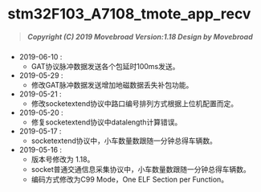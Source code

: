 # stm32F103_A7108_tmote_app_recv
> ##### Copyright (C) 2019 Movebroad Version:1.18 Design by Movebroad

* 2019-06-10 :
	* GAT协议脉冲数据发送各个包延时100ms发送。
* 2019-05-29 :
	* 修改GAT脉冲数据发送增加地磁数据丢失补包功能。
* 2019-05-21 :
	* 修改socketextend协议中路口编号排列方式根据上位机配置而定。
* 2019-05-20 :
	* 修复socketextend协议中datalength计算错误。
* 2019-05-17 :
	* socketextend协议中，小车数量数跟随一分钟总得车辆数。
* 2019-05-16 :
	* 版本号修改为 1.18。
	* socket普通交通信息采集协议中，小车数量数跟随一分钟总得车辆数。
	* 编码方式修改为C99 Mode，One ELF Section per Function。